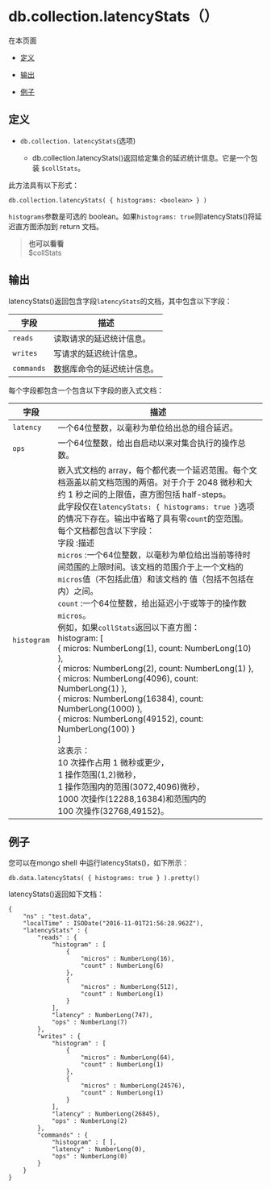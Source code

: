 # [ ](#)db.collection.latencyStats（）

[]()

在本页面

*   [定义](#definition)

*   [输出](#output)

*   [例子](#examples)


## <span id="definition">定义</span>

*   `db.collection.` `latencyStats`(选项)

       *   db.collection.latencyStats()返回给定集合的延迟统计信息。它是一个包装 `$collStats`。

此方法具有以下形式：

```
db.collection.latencyStats( { histograms: <boolean> } )
```

`histograms`参数是可选的 boolean。如果`histograms: true`则latencyStats()将延迟直方图添加到 return 文档。

> **也可以看看**<br />
> $collStats

## <span id="output">输出</span>

latencyStats()返回包含字段`latencyStats`的文档，其中包含以下字段：

| 字段       | 描述                       |
| ---------- | -------------------------- |
| `reads`    | 读取请求的延迟统计信息。   |
| `writes`   | 写请求的延迟统计信息。     |
| `commands` | 数据库命令的延迟统计信息。 |

每个字段都包含一个包含以下字段的嵌入式文档：

| 字段        | 描述                                                         |
| ----------- | ------------------------------------------------------------ |
| `latency`   | 一个64位整数，以毫秒为单位给出总的组合延迟。                 |
| `ops`       | 一个64位整数，给出自启动以来对集合执行的操作总数。           |
| `histogram` | 嵌入式文档的 array，每个都代表一个延迟范围。每个文档涵盖以前文档范围的两倍。对于介于 2048 微秒和大约 1 秒之间的上限值，直方图包括 half-steps。 <br/>此字段仅在`latencyStats: { histograms: true }`选项的情况下存在。输出中省略了具有零`count`的空范围。 <br/>每个文档都包含以下字段：<br/>字段 :描述<br/> `micros` :一个64位整数，以毫秒为单位给出当前等待时间范围的上限时间。该文档的范围介于上一个文档的 `micros`值（不包括此值）和该文档的 值（包括不包括在内）之间。 <br/> `count` :一个64位整数，给出延迟小于或等于的操作数`micros`。 <br/>例如，如果`collStats`返回以下直方图：<br/>histogram: [<br/>   { micros: NumberLong(1), count: NumberLong(10) },<br/>   { micros: NumberLong(2), count: NumberLong(1) },<br/>   { micros: NumberLong(4096), count: NumberLong(1) },<br/>   { micros: NumberLong(16384), count: NumberLong(1000) },<br/>   { micros: NumberLong(49152), count: NumberLong(100) }<br/> ] <br/>这表示：<br/> 10 次操作占用 1 微秒或更少，<br/> 1 操作范围(1,2)微秒，<br/> 1 操作范围内的范围(3072,4096)微秒，<br/> 1000 次操作(12288,16384)和范围内的<br/> 100 次操作(32768,49152)。 |

## <span id="examples">例子</span>

您可以在mongo shell 中运行latencyStats()，如下所示：

```
db.data.latencyStats( { histograms: true } ).pretty()
```

latencyStats()返回如下文档：

```
{
    "ns" : "test.data",
    "localTime" : ISODate("2016-11-01T21:56:28.962Z"),
    "latencyStats" : {
        "reads" : {
            "histogram" : [
                {
                    "micros" : NumberLong(16),
                    "count" : NumberLong(6)
                },
                {
                    "micros" : NumberLong(512),
                    "count" : NumberLong(1)
                }
            ],
            "latency" : NumberLong(747),
            "ops" : NumberLong(7)
        },
        "writes" : {
            "histogram" : [
                {
                    "micros" : NumberLong(64),
                    "count" : NumberLong(1)
                },
                {
                    "micros" : NumberLong(24576),
                    "count" : NumberLong(1)
                }
            ],
            "latency" : NumberLong(26845),
            "ops" : NumberLong(2)
        },
        "commands" : {
            "histogram" : [ ],
            "latency" : NumberLong(0),
            "ops" : NumberLong(0)
        }
    }
}
```

